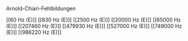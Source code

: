 

Arnold-Chiari-Fehlbildungen

[[60 Hz (E)]]
[[830 Hz (E)]]
[[2500 Hz (E)]]
[[20000 Hz (E)]]
[[65000 Hz (E)]]
[[207460 Hz (E)]]
[[479930 Hz (E)]]
[[527000 Hz (E)]]
[[749000 Hz (E)]]
[[986220 Hz (E)]]